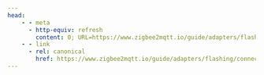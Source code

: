 ```yaml
---
head:
    - - meta
      - http-equiv: refresh
        content: 0; URL=https://www.zigbee2mqtt.io/guide/adapters/flashing/connecting_cc2530.html
    - - link
      - rel: canonical
        href: https://www.zigbee2mqtt.io/guide/adapters/flashing/connecting_cc2530.html
---
```

